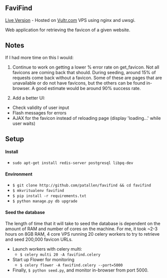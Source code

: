 ## FaviFind
[Live Version](http://107.191.41.253/) - Hosted on [Vultr.com](http://vultr.com/) VPS using nginx and uwsgi.

Web application for retrieving the favicon of a given website.


## Notes

If I had more time on this I would:

1. Continue to work on getting a lower % error rate on get_favicon. Not all favicons are coming back that should. During seeding, around 15% of requests come back without a favicon. Some of these are pages that are unavailable or do not have favicons, but the others can be found in-browser. A good estimate would be around 90% success rate.
 

1. Add a better UI:
  - Check validity of user input
  - Flash messages for errors
  - AJAX for the favicon instead of reloading page (display 'loading...' while user waits)


## Setup

#### Install
- `sudo apt-get install redis-server postgresql libpq-dev`

#### Environment
- `$ git clone http://github.com/patallen/favifind && cd favifind`
- `$ mkvritualenv favifind`
- `$ pip install -r requirements.txt`
- `$ python manage.py db upgrade`

#### Seed the database

The length of time that it will take to seed the database is dependent on the amount of RAM and number of cores on the machine.
For me, it took ~2-3 hours on 8GB RAM, 4 core VPS running 20 celery workers to try to retrieve and seed 200,000 favicon URLs.
- Launch workers with celery multi:
	- `$ celery multi 20 -A favifind.celery`
- Start up Flower for monitoring
	- `$ celery flower -A favifind.celery --port=5000`
- Finally, `$ python seed.py`, and monitor in-browser from port 5000.
